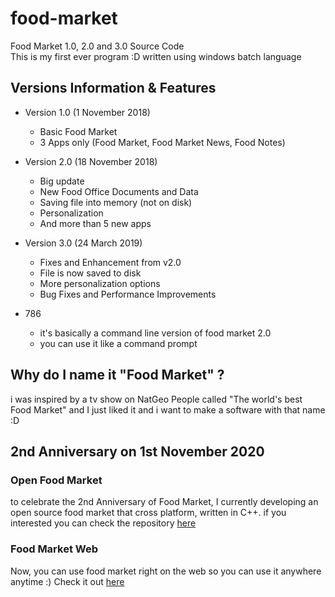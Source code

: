 # food-market
Food Market 1.0, 2.0 and 3.0 Source Code  
This is my first ever program :D
written using windows batch language

## Versions Information & Features
- Version 1.0 (1 November 2018)
  - Basic Food Market
  - 3 Apps only (Food Market, Food Market News, Food Notes)
 
- Version 2.0 (18 November 2018)
  - Big update
  - New Food Office Documents and Data
  - Saving file into memory (not on disk)
  - Personalization
  - And more than 5 new apps
  
- Version 3.0 (24 March 2019)
  - Fixes and Enhancement from v2.0
  - File is now saved to disk
  - More personalization options
  - Bug Fixes and Performance Improvements
  
- 786
  - it's basically a command line version of food market 2.0
  - you can use it like a command prompt

## Why do I name it "Food Market" ?
i was inspired by a tv show on NatGeo People called "The world's best Food Market" and I just liked it and i want to make a software with that name :D

## 2nd Anniversary on 1st November 2020
### Open Food Market
to celebrate the 2nd Anniversary of Food Market, I currently developing an open source food market that cross platform, written in C++. if you interested you can check the repository [here](https://github.com/daffa-db5/open-market)
### Food Market Web
Now, you can use food market right on the web so you can use it anywhere anytime :) Check it out [here](http://fmarket.cf)

